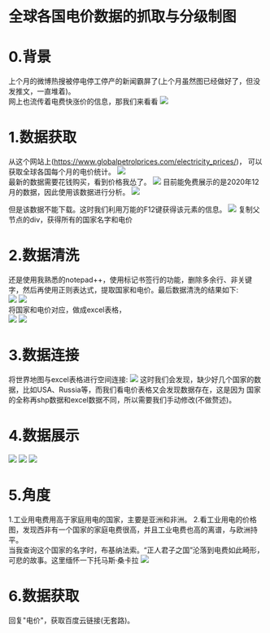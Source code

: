 # 全球各国电价数据的抓取与分级制图

# 0.背景
上个月的微博热搜被停电停工停产的新闻霸屏了(上个月虽然图已经做好了，但没发推文，一直堆着)。  
网上也流传着电费快涨价的信息，那我们来看看
![](http://pics.landcover100.com/pics//image/1607bf36c2da9249213891950b34e0f.jpg)

# 1.数据获取
从这个网站上(https://www.globalpetrolprices.com/electricity_prices/)，
可以获取全球各国每个月的电价统计。
![](http://pics.landcover100.com/pics//image/20210930053850.png)  
最新的数据需要花钱购买，看到价格我怂了。
![](http://pics.landcover100.com/pics//image/20210930054135.png)
目前能免费展示的是2020年12月的数据，因此使用该数据进行分析。
![](http://pics.landcover100.com/pics//image/20210930054315.png)

但是该数据不能下载。这时我们利用万能的F12键获得该元素的信息。
![](http://pics.landcover100.com/pics//image/20210930234054.png)
复制父节点的div，获得所有的国家名字和电价


# 2.数据清洗
还是使用我熟悉的notepad++，使用标记书签行的功能，删除多余行、非关键字，然后再使用正则表达式，提取国家和电价。最后数据清洗的结果如下:  
![](http://pics.landcover100.com/pics//image/20211008005828.png)
![](http://pics.landcover100.com/pics//image/20211008005901.png)  
将国家和电价对应，做成excel表格，  
![](http://pics.landcover100.com/pics//image/20211008010013.png)
![](http://pics.landcover100.com/pics//image/20211008010102.png)

# 3.数据连接
将世界地图与excel表格进行空间连接:
![](http://pics.landcover100.com/pics//image/20211008010512.png)
这时我们会发现，缺少好几个国家的数据，比如USA、Russia等，而我们看电价表格又会发现数据存在，这是因为
国家的全称再shp数据和excel数据不同，所以需要我们手动修改(不做赘述)。

# 4.数据展示
![](http://pics.landcover100.com/pics//image/20211008010810.png)
![](http://pics.landcover100.com/pics//image/20211008010836.png)
![](http://pics.landcover100.com/pics//image/20211008010915.png)
# 5.角度
1.工业用电费用高于家庭用电的国家，主要是亚洲和非洲。
2.看工业用电的价格图，发现西非有一个国家的家庭电费很高，并且工业电费也高的离谱，与欧洲持平。  
当我查询这个国家的名字时，布基纳法索。“正人君子之国”沦落到电费如此畸形，可悲的故事。这里缅怀一下托马斯·桑卡拉
![](http://pics.landcover100.com/pics//image/20211008011711.png)

# 6.数据获取
回复"电价"，获取百度云链接(无套路)。
